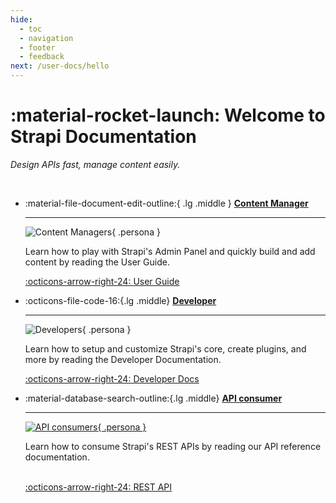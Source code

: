 ```yaml
---
hide:
  - toc
  - navigation
  - footer
  - feedback
next: /user-docs/hello
---
```


# :material-rocket-launch: Welcome to Strapi Documentation

_Design APIs fast, manage content easily._

<br/>

<div class="grid cards" markdown>

-   :material-file-document-edit-outline:{ .lg .middle } [__Content Manager__](/user-docs/intro/)

    ---

    ![Content Managers](/assets/persona1.svg){ .persona }

    Learn how to play with Strapi's Admin Panel and quickly build and add content by reading the User Guide.

    [:octicons-arrow-right-24: User Guide](/user-docs/intro/)

-   :octicons-file-code-16:{.lg .middle} [__Developer__](/dev-docs/hello/)

    ---

    ![Developers](/assets/persona2.svg){ .persona }

    Learn how to setup and customize Strapi's core, create plugins, and more by reading the Developer Documentation.

    [:octicons-arrow-right-24: Developer Docs](/dev-docs/hello/)

-   :material-database-search-outline:{.lg .middle} [__API consumer__](/dev-docs/api/rest-api/)

    ---

    [![API consumers](/assets/persona3.svg){ .persona }](#)
    
    Learn how to consume Strapi's REST APIs by reading our API reference documentation.<br/><br/>

    [:octicons-arrow-right-24: REST API](/dev-docs/api/rest-api/)

</div>
<br/>
<br/>